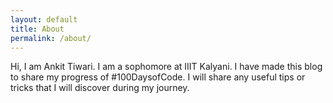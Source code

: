 ```yaml
---
layout: default
title: About
permalink: /about/
---
```


Hi, I am Ankit Tiwari. I am a sophomore at IIIT Kalyani. I have made this blog to share my progress of #100DaysofCode. I will share any useful tips or tricks that I will discover during my journey.
